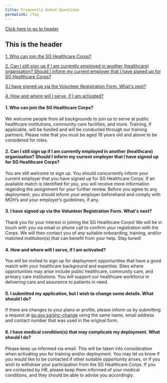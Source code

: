 ```yaml
---
title: Frequently Asked Questions
permalink: /faq
---
```

[Click here to go to header](#this-is-the-header)
## This is the header

[1. Who can join the SG Healthcare Corps?](####-1.-who-can-join-the-sg-healthcare-corps?)

[2. Can I still sign up if I am currently employed in another (healthcare) organisation? Should I inform my current employer that I have signed up for SG Healthcare Corps?](####-2.-can-i-still-sign-up-if-i-am-currently-employed-in-another-(healthcare)-organisation?-should-i-inform-my-current-employer-that-i-have-signed-up-for-sg-healthcare-corps?)

[3.I have signed up via the Volunteer Registration Form. What's next?](####-3.-i-have-signed-up-via-the-volunteer-registration-form.-what's-next?)

[4. How and where will I serve, if I am activated?](####-4.-how-and-where-will-i-serve,-if-I-am-activated?)

#### 1. Who can join the SG Healthcare Corps?
We welcome people from all backgrounds to join us to serve at public healthcare institutions, community care facilities, and more. Training, if applicable, will be funded and will be conducted through our training partners. Please note that you must be aged 18 years old and above to be considered for roles.

#### 2. Can I still sign up if I am currently employed in another (healthcare) organisation? Should I inform my current employer that I have signed up for SG Healthcare Corps? 
You are still welcome to sign up. You should concurrently inform your current employer that you have signed up for SG Healthcare Corps. If an available match is identified for you, you will receive more information regarding the assignment for your further review. Before you agree to any deployment, you should inform your employer beforehand and comply with MOH’s and your employer’s guidelines, if any.

#### 3. I have signed up via the Volunteer Registration Form. What's next?
Thank you for your interest in joining the SG Healthcare Corps! We will be in touch with you via email or phone call to confirm your registration with the Corps. We will then contact you of any suitable onboarding, training, and/or matched institution(s) that can benefit from your help. Stay tuned!

#### 4. How and where will I serve, if I am activated?
You will be invited to sign up for deployment opportunities that have a good match with your healthcare background and expertise. Sites where opportunities may arise include public healthcare, community care, and primary care institutions. You will support our healthcare workforce in delivering care and assurance to patients in need.

#### 5. I submitted my application, but I wish to change some details. What should I do?
If there are changes to your plans or profile, please inform us by submitting a request at [go.gov.sg/shc-change](go.gov.sg/shc-change) using the same name, email address and contact number that was used in the original form. 

#### 6. I have medical condition(s) that may complicate my deployment. What should I do?
Please keep us informed via email. This will be taken into consideration when activating you for training and/or deployment. You may let us know if you would like to be contacted if other suitable opportunity arises, or if you wish to withdraw your participation from the SG Healthcare Corps. If you are contacted by HR, please keep them informed of your medical conditions, and they should be able to advise you accordingly.